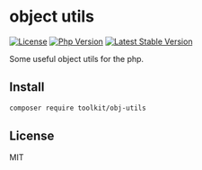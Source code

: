 # object utils

[![License](https://img.shields.io/packagist/l/php-toolkit/obj-utils.svg?style=flat-square)](LICENSE)
[![Php Version](https://img.shields.io/badge/php-%3E=7.1.0-brightgreen.svg?maxAge=2592000)](https://packagist.org/packages/php-toolkit/obj-utils)
[![Latest Stable Version](http://img.shields.io/packagist/v/php-toolkit/obj-utils.svg)](https://packagist.org/packages/php-toolkit/obj-utils)

Some useful object utils for the php.

## Install

```bash
composer require toolkit/obj-utils
```

## License

MIT
